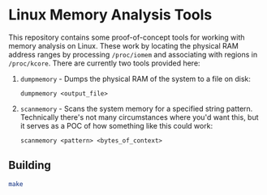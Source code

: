 # Linux Memory Analysis Tools

This repository contains some proof-of-concept tools for working with memory analysis on Linux. These work by locating the physical RAM address ranges by processing `/proc/iomem` and associating with regions in `/proc/kcore`. There are currently two tools provided here:

1. `dumpmemory` - Dumps the physical RAM of the system to a file on disk:
    ```
    dumpmemory <output_file>
    ```
2. `scanmemory` - Scans the system memory for a specified string pattern. Technically there's not many circumstances where you'd want this, but it serves as a POC of how something like this could work:
    ```
    scanmemory <pattern> <bytes_of_context>
    ```

## Building 

```bash
make
```
